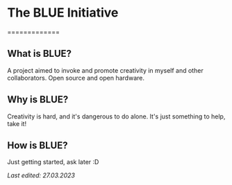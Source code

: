 # The BLUE Initiative
=============
## What is BLUE?

A project aimed to invoke and promote creativity in myself and other collaborators. Open source and open hardware. 

## Why is BLUE?

Creativity is hard, and it's dangerous to do alone. It's just something to help, take it!

## How is BLUE?

Just getting started, ask later :D

*Last edited: 27.03.2023*
